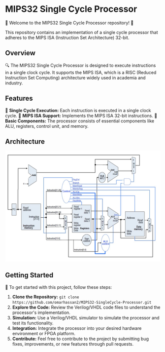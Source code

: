 # MIPS32 Single Cycle Processor

🚀 Welcome to the MIPS32 Single Cycle Processor repository! 🚀

This repository contains an implementation of a single cycle processor that adheres to the MIPS ISA (Instruction Set Architecture) 32-bit.

## Overview

🔍 The MIPS32 Single Cycle Processor is designed to execute instructions in a single clock cycle. It supports the MIPS ISA, which is a RISC (Reduced Instruction Set Computing) architecture widely used in academia and industry.

## Features

🤖 **Single Cycle Execution:** Each instruction is executed in a single clock cycle.
🔧 **MIPS ISA Support:** Implements the MIPS ISA 32-bit instructions.
🔢 **Basic Components:** The processor consists of essential components like ALU, registers, control unit, and memory.

## Architecture

![Architecture](/MIPS32-SingleCycle-Processor.jpg)

## Getting Started

🏁 To get started with this project, follow these steps:

1. **Clone the Repository:** `git clone https://github.com/omarhassan2/MIPS32-SingleCycle-Processor.git`
2. **Explore the Code:** Review the Verilog/VHDL code files to understand the processor's implementation.
3. **Simulation:** Use a Verilog/VHDL simulator to simulate the processor and test its functionality.
4. **Integration:** Integrate the processor into your desired hardware environment or FPGA platform.
5. **Contribute:** Feel free to contribute to the project by submitting bug fixes, improvements, or new features through pull requests.
